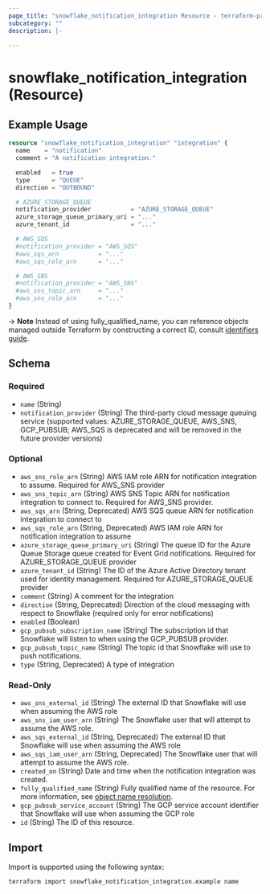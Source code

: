 ```yaml
---
page_title: "snowflake_notification_integration Resource - terraform-provider-snowflake"
subcategory: ""
description: |-
  
---
```


# snowflake_notification_integration (Resource)



## Example Usage

```terraform
resource "snowflake_notification_integration" "integration" {
  name    = "notification"
  comment = "A notification integration."

  enabled   = true
  type      = "QUEUE"
  direction = "OUTBOUND"

  # AZURE_STORAGE_QUEUE
  notification_provider           = "AZURE_STORAGE_QUEUE"
  azure_storage_queue_primary_uri = "..."
  azure_tenant_id                 = "..."

  # AWS_SQS
  #notification_provider = "AWS_SQS"
  #aws_sqs_arn           = "..."
  #aws_sqs_role_arn      = "..."

  # AWS_SNS
  #notification_provider = "AWS_SNS"
  #aws_sns_topic_arn     = "..."
  #aws_sns_role_arn      = "..."
}
```

-> **Note** Instead of using fully_qualified_name, you can reference objects managed outside Terraform by constructing a correct ID, consult [identifiers guide](https://registry.terraform.io/providers/Snowflake-Labs/snowflake/latest/docs/guides/identifiers#new-computed-fully-qualified-name-field-in-resources).
<!-- TODO(SNOW-1634854): include an example showing both methods-->

<!-- schema generated by tfplugindocs -->
## Schema

### Required

- `name` (String)
- `notification_provider` (String) The third-party cloud message queuing service (supported values: AZURE_STORAGE_QUEUE, AWS_SNS, GCP_PUBSUB; AWS_SQS is deprecated and will be removed in the future provider versions)

### Optional

- `aws_sns_role_arn` (String) AWS IAM role ARN for notification integration to assume. Required for AWS_SNS provider
- `aws_sns_topic_arn` (String) AWS SNS Topic ARN for notification integration to connect to. Required for AWS_SNS provider.
- `aws_sqs_arn` (String, Deprecated) AWS SQS queue ARN for notification integration to connect to
- `aws_sqs_role_arn` (String, Deprecated) AWS IAM role ARN for notification integration to assume
- `azure_storage_queue_primary_uri` (String) The queue ID for the Azure Queue Storage queue created for Event Grid notifications. Required for AZURE_STORAGE_QUEUE provider
- `azure_tenant_id` (String) The ID of the Azure Active Directory tenant used for identity management. Required for AZURE_STORAGE_QUEUE provider
- `comment` (String) A comment for the integration
- `direction` (String, Deprecated) Direction of the cloud messaging with respect to Snowflake (required only for error notifications)
- `enabled` (Boolean)
- `gcp_pubsub_subscription_name` (String) The subscription id that Snowflake will listen to when using the GCP_PUBSUB provider.
- `gcp_pubsub_topic_name` (String) The topic id that Snowflake will use to push notifications.
- `type` (String, Deprecated) A type of integration

### Read-Only

- `aws_sns_external_id` (String) The external ID that Snowflake will use when assuming the AWS role
- `aws_sns_iam_user_arn` (String) The Snowflake user that will attempt to assume the AWS role.
- `aws_sqs_external_id` (String, Deprecated) The external ID that Snowflake will use when assuming the AWS role
- `aws_sqs_iam_user_arn` (String, Deprecated) The Snowflake user that will attempt to assume the AWS role.
- `created_on` (String) Date and time when the notification integration was created.
- `fully_qualified_name` (String) Fully qualified name of the resource. For more information, see [object name resolution](https://docs.snowflake.com/en/sql-reference/name-resolution).
- `gcp_pubsub_service_account` (String) The GCP service account identifier that Snowflake will use when assuming the GCP role
- `id` (String) The ID of this resource.

## Import

Import is supported using the following syntax:

```shell
terraform import snowflake_notification_integration.example name
```
